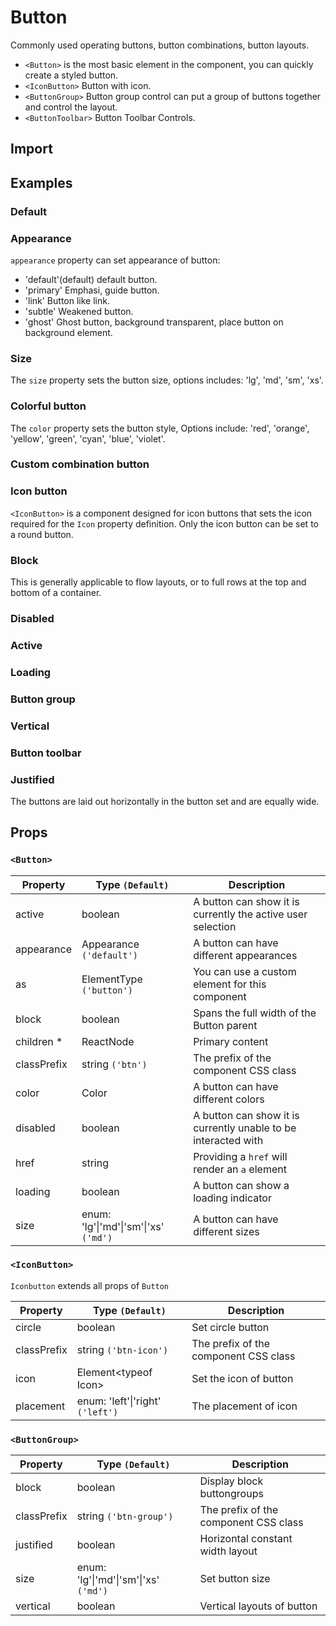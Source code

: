 # Button

Commonly used operating buttons, button combinations, button layouts.

- `<Button>` is the most basic element in the component, you can quickly create a styled button.
- `<IconButton>` Button with icon.
- `<ButtonGroup>` Button group control can put a group of buttons together and control the layout.
- `<ButtonToolbar>` Button Toolbar Controls.

## Import

<!--{include:(components/badge/fragments/import.md)}-->

## Examples

### Default

<!--{include:`basic.md`}-->

### Appearance

`appearance` property can set appearance of button:

- 'default'(default) default button.
- 'primary' Emphasi, guide button.
- 'link' Button like link.
- 'subtle' Weakened button.
- 'ghost' Ghost button, background transparent, place button on background element.

<!--{include:`appearance.md`}-->

### Size

The `size` property sets the button size, options includes: 'lg', 'md', 'sm', 'xs'.

<!--{include:`size.md`}-->

### Colorful button

The `color` property sets the button style, Options include: 'red', 'orange', 'yellow', 'green', 'cyan', 'blue', 'violet'.

<!--{include:`color.md`}-->

### Custom combination button

<!--{include:`custom.md`}-->

### Icon button

`<IconButton>` is a component designed for icon buttons that sets the icon required for the `Icon` property definition. Only the icon button can be set to a round button.

<!--{include:`icon-button.md`}-->

### Block

This is generally applicable to flow layouts, or to full rows at the top and bottom of a container.

<!--{include:`block.md`}-->

### Disabled

<!--{include:`disabled.md`}-->

### Active

<!--{include:`active.md`}-->

### Loading

<!--{include:`loading.md`}-->

### Button group

<!--{include:`group-basic.md`}-->

### Vertical

<!--{include:`vertical.md`}-->

### Button toolbar

<!--{include:`toolbar.md`}-->

### Justified

The buttons are laid out horizontally in the button set and are equally wide.

<!--{include:`justified.md`}-->

## Props

<!--{include:(_common/types/appearance.md)}-->
<!--{include:(_common/types/color.md)}-->

### `<Button>`

| Property    | Type `(Default)`                                  | Description                                                    |
| ----------- | ------------------------------------------------- | -------------------------------------------------------------- |
| active      | boolean                                           | A button can show it is currently the active user selection    |
| appearance  | Appearance `('default')`                          | A button can have different appearances                        |
| as          | ElementType `('button')`                          | You can use a custom element for this component                |
| block       | boolean                                           | Spans the full width of the Button parent                      |
| children \* | ReactNode                                         | Primary content                                                |
| classPrefix | string `('btn')`                                  | The prefix of the component CSS class                          |
| color       | Color                                             | A button can have different colors                             |
| disabled    | boolean                                           | A button can show it is currently unable to be interacted with |
| href        | string                                            | Providing a `href` will render an `a` element                  |
| loading     | boolean                                           | A button can show a loading indicator                          |
| size        | enum: 'lg'&#124;'md'&#124;'sm'&#124;'xs' `('md')` | A button can have different sizes                              |

### `<IconButton>`

`Iconbutton` extends all props of `Button`

| Property    | Type `(Default)`                     | Description                           |
| ----------- | ------------------------------------ | ------------------------------------- |
| circle      | boolean                              | Set circle button                     |
| classPrefix | string `('btn-icon')`                | The prefix of the component CSS class |
| icon        | Element&lt;typeof Icon&gt;           | Set the icon of button                |
| placement   | enum: 'left'&#124;'right' `('left')` | The placement of icon                 |

### `<ButtonGroup>`

| Property    | Type `(Default)`                                  | Description                           |
| ----------- | ------------------------------------------------- | ------------------------------------- |
| block       | boolean                                           | Display block buttongroups            |
| classPrefix | string `('btn-group')`                            | The prefix of the component CSS class |
| justified   | boolean                                           | Horizontal constant width layout      |
| size        | enum: 'lg'&#124;'md'&#124;'sm'&#124;'xs' `('md')` | Set button size                       |
| vertical    | boolean                                           | Vertical layouts of button            |
